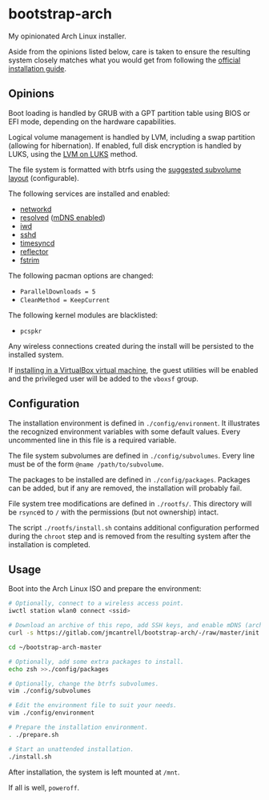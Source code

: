 # bootstrap-arch

My opinionated Arch Linux installer.

Aside from the opinions listed below, care is taken to ensure the
resulting system closely matches what you would get from following the
[official installation guide][1].

## Opinions

Boot loading is handled by GRUB with a GPT partition table using BIOS
or EFI mode, depending on the hardware capabilities.

Logical volume management is handled by LVM, including a swap
partition (allowing for hibernation). If enabled, full disk encryption
is handled by LUKS, using the [LVM on LUKS][2] method.

The file system is formatted with btrfs using the [suggested subvolume
layout][3] (configurable).

The following services are installed and enabled:

- [networkd][4]
- [resolved][5] ([mDNS enabled][6])
- [iwd][7]
- [sshd][8]
- [timesyncd][9]
- [reflector][10]
- [fstrim][11]

The following pacman options are changed:

- `ParallelDownloads = 5`
- `CleanMethod = KeepCurrent`

The following kernel modules are blacklisted:

- `pcspkr`

Any wireless connections created during the install will be persisted
to the installed system.

If [installing in a VirtualBox virtual machine][12], the guest utilities
will be enabled and the privileged user will be added to the `vboxsf`
group.

## Configuration

The installation environment is defined in `./config/environment`. It
illustrates the recognized environment variables with some default
values. Every uncommented line in this file is a required variable.

The file system subvolumes are defined in `./config/subvolumes`. Every
line must be of the form `@name /path/to/subvolume`.

The packages to be installed are defined in `./config/packages`.
Packages can be added, but if any are removed, the installation will
probably fail.

File system tree modifications are defined in `./rootfs/`. This
directory will be `rsync`ed to `/` with the permissions (but not
ownership) intact.

The script `./rootfs/install.sh` contains additional configuration
performed during the `chroot` step and is removed from the resulting
system after the installation is completed.

## Usage

Boot into the Arch Linux ISO and prepare the environment:

```sh
# Optionally, connect to a wireless access point.
iwctl station wlan0 connect <ssid>

# Download an archive of this repo, add SSH keys, and enable mDNS (archiso.local).
curl -s https://gitlab.com/jmcantrell/bootstrap-arch/-/raw/master/init.sh | bash -s

cd ~/bootstrap-arch-master

# Optionally, add some extra packages to install.
echo zsh >>./config/packages

# Optionally, change the btrfs subvolumes.
vim ./config/subvolumes

# Edit the environment file to suit your needs.
vim ./config/environment

# Prepare the installation environment.
. ./prepare.sh

# Start an unattended installation.
./install.sh
```

After installation, the system is left mounted at `/mnt`.

If all is well, `poweroff`.

[1]: https://wiki.archlinux.org/title/Installation_guide
[2]: https://wiki.archlinux.org/title/Dm-crypt/Encrypting_an_entire_system#LVM_on_LUKS
[3]: https://wiki.archlinux.org/title/Snapper#Suggested_filesystem_layout
[4]: https://wiki.archlinux.org/title/Systemd-networkd
[5]: https://wiki.archlinux.org/title/Systemd-resolved
[6]: https://wiki.archlinux.org/title/Systemd-resolved#mDNS
[7]: https://wiki.archlinux.org/title/Iwd
[8]: https://wiki.archlinux.org/title/OpenSSH#Server_usage
[9]: https://wiki.archlinux.org/title/Systemd-timesyncd
[10]: https://wiki.archlinux.org/title/Reflector
[11]: https://wiki.archlinux.org/title/Solid_state_drive
[12]: https://wiki.archlinux.org/title/VirtualBox/Install_Arch_Linux_as_a_guest
